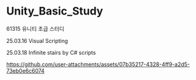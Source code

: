 # Unity_Basic_Study
 61315 유니티 초급 스터디

25.03.16 Visual Scripting 

25.03.18 Infinite stairs by C# scripts

https://github.com/user-attachments/assets/07b35217-4328-4ff9-a2d5-73eb0e6c6074

